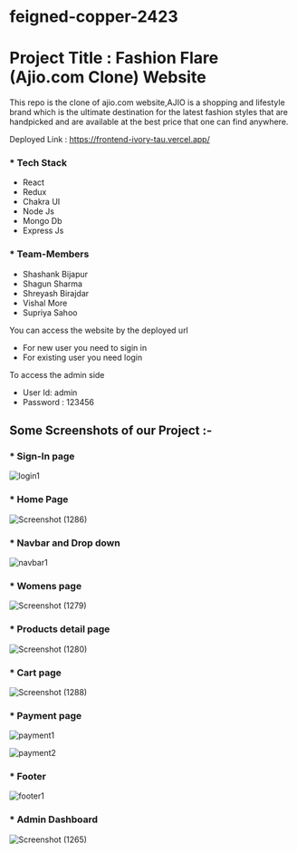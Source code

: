 # feigned-copper-2423
# Project Title : Fashion Flare (Ajio.com Clone) Website

This repo is the clone of ajio.com website,AJIO is a shopping and lifestyle brand which is the ultimate destination for the latest fashion styles that are handpicked and are available at the best price that one can find anywhere. 

Deployed Link : https://frontend-ivory-tau.vercel.app/

### * Tech Stack

- React
- Redux
- Chakra UI
- Node Js
- Mongo Db
- Express Js


### * Team-Members

- Shashank Bijapur
- Shagun Sharma
- Shreyash Birajdar
- Vishal More
- Supriya Sahoo

You can access the  website by the deployed url 
  - For new user you need to sigin in 
  - For existing user  you need login
  
  To access the admin side  
   - User Id: admin  
   - Password : 123456

## Some Screenshots of our Project :-

### * Sign-In page

![login1](https://user-images.githubusercontent.com/106108504/221401943-6a56fb36-cb70-4ae9-994b-cb98c9e63d67.png)

### * Home Page 


![Screenshot (1286)](https://user-images.githubusercontent.com/107456969/233445204-97ba0e23-7669-427c-abaf-7de005534d84.png)

### * Navbar and Drop down

![navbar1](https://user-images.githubusercontent.com/106108504/221401922-c8cb6426-aee6-4fc2-9028-34d264d13d2f.png)

### * Womens page
![Screenshot (1279)](https://user-images.githubusercontent.com/107456969/233443657-01dac46e-b899-4c82-a8e8-d5d0afb8c663.png)




### * Products detail page

![Screenshot (1280)](https://user-images.githubusercontent.com/107456969/233443947-ee82b227-3a55-4230-a764-91ce5844ffa4.png)

### * Cart page



![Screenshot (1288)](https://user-images.githubusercontent.com/107456969/233445498-3377522e-b15d-4777-a22c-e26d7e364b74.png)

### * Payment page

![payment1](https://user-images.githubusercontent.com/106108504/221402244-d055d65a-c77b-4bc6-b138-2018ae7b3a6c.png)

![payment2](https://user-images.githubusercontent.com/106108504/221402253-64582182-4ccf-427f-a24a-d269ca3217c2.png)


### * Footer 

![footer1](https://user-images.githubusercontent.com/106108504/221401931-4e0cab75-aaf5-4f05-a8fb-30925dd40eec.png)

### * Admin Dashboard

![Screenshot (1265)](https://user-images.githubusercontent.com/107456969/230724104-ecb403b4-96c3-4d7c-8219-85238b0dedee.png)


